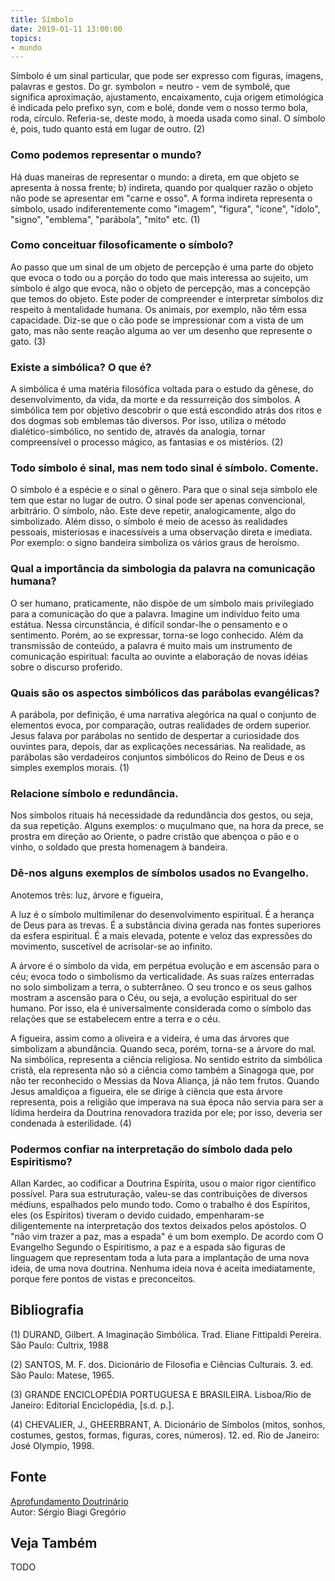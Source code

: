 ```yaml
---
title: Símbolo
date: 2019-01-11 13:00:00
topics: 
- mundo
---
```


Símbolo é um sinal particular, que pode ser expresso com figuras,
imagens, palavras e gestos. Do gr. symbolon = neutro - vem de
symbolé‚ que significa aproximação, ajustamento, encaixamento, cuja
origem etimológica é indicada pelo prefixo syn, com e bolé, donde
vem o nosso termo bola, roda, círculo. Referia-se, deste modo, à moeda
usada como sinal. O símbolo é, pois, tudo quanto está em lugar de outro.
(2)

### Como podemos representar o mundo?
Há duas maneiras de representar o mundo: a direta, em que objeto se
apresenta à nossa frente; b) indireta, quando por qualquer razão o
objeto não pode se apresentar em "carne e osso". A forma indireta
representa o símbolo, usado indiferentemente como "imagem", "figura",
"ícone", "ídolo", "signo", "emblema", "parábola", "mito" etc. (1)

### Como conceituar filosoficamente o símbolo?
Ao passo que um sinal de um objeto de percepção é uma parte do objeto
que evoca o todo ou a porção do todo que mais interessa ao sujeito, um
símbolo é algo que evoca, não o objeto de percepção, mas a concepção
que temos do objeto. Este poder de compreender e interpretar símbolos
diz respeito à mentalidade humana. Os animais, por exemplo, não têm essa
capacidade. Diz-se que o cão pode se impressionar com a vista de um
gato, mas não sente reação alguma ao ver um desenho que represente o
gato. (3)

### Existe a simbólica? O que é?
A simbólica é uma matéria filosófica voltada para o estudo da gênese,
do desenvolvimento, da vida, da morte e da ressurreição dos símbolos. A
simbólica tem por objetivo descobrir o que está escondido atrás dos
ritos e dos dogmas sob emblemas tão diversos. Por isso, utiliza o método
dialético-simbólico, no sentido de, através da analogia, tornar
compreensível o processo mágico, as fantasias e os mistérios. (2)

### Todo símbolo é sinal, mas nem todo sinal é símbolo. Comente.

O símbolo é a espécie e o sinal o gênero. Para que o sinal seja símbolo
ele tem que estar no lugar de outro. O sinal pode ser apenas
convencional, arbitrário. O símbolo, não. Este deve repetir,
analogicamente, algo do simbolizado. Além disso, o símbolo é meio de
acesso às realidades pessoais, misteriosas e inacessíveis a uma
observação direta e imediata. Por exemplo: o signo bandeira simboliza os
vários graus de heroísmo.

### Qual a importância da simbologia da palavra na comunicação humana?
O ser humano, praticamente, não dispõe de um símbolo mais privilegiado
para a comunicação do que a palavra. Imagine um indivíduo feito uma
estátua. Nessa circunstância, é difícil sondar-lhe o pensamento e o
sentimento. Porém, ao se expressar, torna-se logo conhecido. Além da
transmissão de conteúdo, a palavra é muito mais um instrumento de
comunicação espiritual: faculta ao ouvinte a elaboração de novas idéias
sobre o discurso proferido.

### Quais são os aspectos simbólicos das parábolas evangélicas?
A parábola, por definição, é uma narrativa alegórica na qual o conjunto
de elementos evoca, por comparação, outras realidades de ordem superior.
Jesus falava por parábolas no sentido de despertar a curiosidade dos
ouvintes para, depois, dar as explicações necessárias. Na realidade, as
parábolas são verdadeiros conjuntos simbólicos do Reino de Deus e os
simples exemplos morais. (1)

### Relacione símbolo e redundância.

Nos símbolos rituais há necessidade da redundância dos gestos, ou seja,
da sua repetição. Alguns exemplos: o muçulmano que, na hora da prece, se
prostra em direção ao Oriente, o padre cristão que abençoa o pão e o
vinho, o soldado que presta homenagem à bandeira.

### Dê-nos alguns exemplos de símbolos usados no Evangelho.

Anotemos três: luz, árvore e figueira,

A luz é o símbolo multimilenar do desenvolvimento espiritual. É a
herança de Deus para as trevas. É a substância divina gerada nas fontes
superiores da esfera espiritual. É a mais elevada, potente e veloz das
expressões do movimento, suscetível de acrisolar-se ao infinito.

A árvore é o símbolo da vida, em perpétua evolução e em ascensão
para o céu; evoca todo o simbolismo da verticalidade. As suas raízes
enterradas no solo simbolizam a terra, o subterrâneo. O seu tronco e os
seus galhos mostram a ascensão para o Céu, ou seja, a evolução
espiritual do ser humano. Por isso, ela é universalmente considerada
como o símbolo das relações que se estabelecem entre a terra e o céu.

A figueira, assim como a oliveira e a videira, é uma das árvores que
simbolizam a abundância. Quando seca, porém, torna-se a árvore do mal.
Na simbólica, representa a ciência religiosa. No sentido estrito da
simbólica cristã, ela representa não só a ciência como também a Sinagoga
que, por não ter reconhecido o Messias da Nova Aliança, já não tem
frutos. Quando Jesus amaldiçoa a figueira, ele se dirige à ciência que
esta árvore representa, pois a religião que imperava na sua época não
servia para ser a lídima herdeira da Doutrina renovadora trazida por
ele; por isso, deveria ser condenada à esterilidade. (4)

### Podermos confiar na interpretação do símbolo dada pelo Espiritismo?
Allan Kardec, ao codificar a Doutrina Espírita, usou o maior rigor
científico possível. Para sua estruturação, valeu-se das contribuições
de diversos médiuns, espalhados pelo mundo todo. Como o trabalho é dos
Espíritos, eles (os Espíritos) tiveram o devido cuidado, empenharam-se
diligentemente na interpretação dos textos deixados pelos apóstolos. O
"não vim trazer a paz, mas a espada" é um bom exemplo. De acordo com O
Evangelho Segundo o Espiritismo, a paz e a espada são figuras de
linguagem que representam toda a luta para a implantação de uma nova
ideia, de uma nova doutrina. Nenhuma ideia nova é aceita imediatamente,
porque fere pontos de vistas e preconceitos.


## Bibliografia

(1) DURAND, Gilbert. A Imaginação Simbólica. Trad. Eliane Fittipaldi
Pereira. São Paulo: Cultrix, 1988

(2) SANTOS, M. F. dos. Dicionário de Filosofia e Ciências Culturais.
3. ed. São Paulo: Matese, 1965.

(3) GRANDE ENCICLOPÉDIA PORTUGUESA E BRASILEIRA. Lisboa/Rio de Janeiro:
Editorial Enciclopédia, \[s.d. p.\].

(4) CHEVALIER, J., GHEERBRANT, A. Dicionário de Símbolos (mitos, sonhos,
costumes, gestos, formas, figuras, cores, números). 12. ed. Rio de
Janeiro: José Olympio, 1998.

## Fonte
[Aprofundamento Doutrinário](https://sites.google.com/view/aprofundamentodoutrinario/símbolo)  
Autor: Sérgio Biagi Gregório



## Veja Também
TODO


